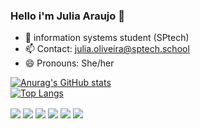 ### Hello i'm Julia Araujo 👋
- 🌱 information systems student (SPtech)
- 📫 Contact: julia.oliveira@sptech.school
-  😄 Pronouns: She/her

[![Anurag's GitHub stats](https://github-readme-stats.vercel.app/api?username=JuliaAraujoOliveira&show_icons=true&theme=material-palenight)](https://github.com/anuraghazra/github-readme-stats)<br>
[![Top Langs](https://github-readme-stats.vercel.app/api/top-langs/?username=JuliaAraujoOliveira&layout=compact&_icons=true&theme=material-palenight)](https://github.com/anuraghazra/github-readme-stats)

  <div>
     <img align="center" src="https://icongr.am/devicon/css3-original.svg?size=50&color=60307e">
     <img align="center" src="https://icongr.am/devicon/html5-original.svg?size=50&color=60307e">
     <img  align="center" src="https://icongr.am/devicon/javascript-plain.svg?size=50&color=60307e">
     <img  align="center" src="https://icongr.am/devicon/java-original.svg?size=50&color=60307e">
     <img  align="center" src="https://icongr.am/devicon/mysql-original.svg?size=50&color=60307e">
     <img  align="center"src="https://icongr.am/devicon/git-original.svg?size=50&color=60307e">
 </div>

<!--
**JuliaAraujoOliveira/JuliaAraujoOliveira** is a ✨ _special_ ✨ repository because its `README.md` (this file) appears on your GitHub profile.

Here are some ideas to get you started:

- 🔭 I’m currently working on ...
- 🌱 I’m currently learning ...
- 👯 I’m looking to collaborate on ...
- 🤔 I’m looking for help with ...
- 💬 Ask me about ...
- 📫 Contate-me no email: julia.oliveira@sptech.school
- 😄 Pronouns: ...
- ⚡ Fun fact: ...
-->
